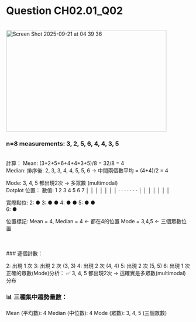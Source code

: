 # Question CH02.01_Q02
<br/>
<img width="438" height="278" alt="Screen Shot 2025-09-21 at 04 39 36" src="https://github.com/user-attachments/assets/366086eb-9138-42cc-a947-2a5280351913" />
<br/>

### n=8 measurements: 3, 2, 5, 6, 4, 4, 3, 5
<br/>
計算：
Mean: (3+2+5+6+4+4+3+5)/8 = 32/8 = 4 <br/>
Median: 排序後: 2, 3, 3, 4, 4, 5, 5, 6 → 中間兩個數平均 = (4+4)/2 = 4 <br/>

Mode: 3, 4, 5 都出現2次 → 多眾數 (multimodal) <br/>
Dotplot 位置：
數值:  1   2   3   4   5   6   7
      │   │   │   │   │   │   │
      ·   ·   ·   ·   ·   ·   ·
      │   │   │   │   │   │   │
      
實際點位:
      2: ●
      3: ● ●
      4: ● ●
      5: ● ●  
      6: ●

位置標記:
      Mean = 4, Median = 4  ← 都在4的位置
      Mode = 3,4,5         ← 三個眾數位置

<br/>
<br/>
### 逐個計數：

2: 出現 1 次
3: 出現 2 次 (3, 3)
4: 出現 2 次 (4, 4)
5: 出現 2 次 (5, 5)
6: 出現 1 次
正確的眾數(Mode)分析：
✅ 3, 4, 5 都出現2次 → 這確實是多眾數(multimodal)分布

### 📊 三種集中趨勢量數：

Mean (平均數): 4
Median (中位數): 4
Mode (眾數): 3, 4, 5 (三個眾數)
